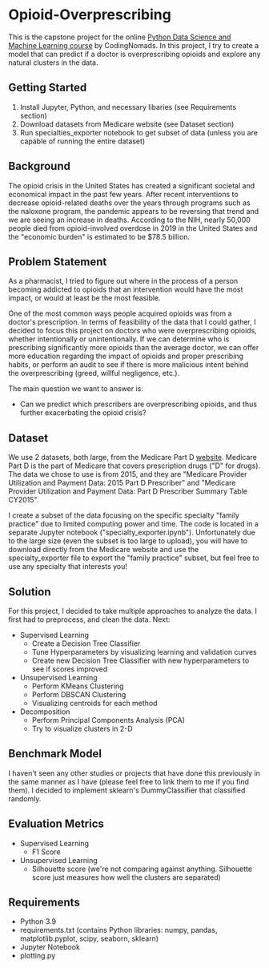 # Opioid-Overprescribing

This is the capstone project for the online [Python Data Science and Machine Learning course](https://codingnomads.co/courses/data-science-machine-learning-course?portfolioCats=3) by CodingNomads. In this project, I try to create a model that can predict if a doctor is overprescribing opioids and explore any natural clusters in the data.

## Getting Started

1. Install Jupyter, Python, and necessary libaries (see Requirements section)
2. Download datasets from Medicare website (see Dataset section)
3. Run specialties_exporter notebook to get subset of data (unless you are capable of running the entire dataset)

## Background

The opioid crisis in the United States has created a significant societal and economical impact in the past few years. After recent interventions to decrease opioid-related deaths over the years through programs such as the naloxone program, the pandemic appears to be reversing that trend and we are seeing an increase in deaths. According to the NIH, nearly 50,000 people died from opioid-involved overdose in 2019 in the United States and the "economic burden" is estimated to be $78.5 billion. 

## Problem Statement

As a pharmacist, I tried to figure out where in the process of a person becoming addicted to opioids that an intervention would have the most impact, or would at least be the most feasible. 

One of the most common ways people acquired opioids was from a doctor's prescription. In terms of feasibility of the data that I could gather, I decided to focus this project on doctors who were overprescribing opioids, whether intentionally or unintentionally. If we can determine who is prescribing significantly more opioids than the average doctor, we can offer more education regarding the impact of opioids and proper prescribing habits, or perform an audit to see if there is more malicious intent behind the overprescribing (greed, willful negligence, etc.). 

The main question we want to answer is: 

* Can we predict which prescribers are overprescribing opioids, and thus further exacerbating the opioid crisis?

## Dataset

We use 2 datasets, both large, from the Medicare Part D [website](https://www.cms.gov/Research-Statistics-Data-and-Systems/Statistics-Trends-and-Reports/Medicare-Provider-Charge-Data/PartD2015). Medicare Part D is the part of Medicare that covers prescription drugs ("D" for drugs). The data we chose to use is from 2015, and they are "Medicare Provider Utilization and Payment Data: 2015 Part D Prescriber" and "Medicare Provider Utilization and Payment Data: Part D Prescriber Summary Table CY2015". 

I create a subset of the data focusing on the specific specialty "family practice" due to limited computing power and time. The code is located in a separate Jupyter notebook ("specialty_exporter.ipynb"). Unfortunately due to the large size (even the subset is too large to upload), you will have to download directly from the Medicare website and use the specialty_exporter file to export the "family practice" subset, but feel free to use any specialty that interests you!

## Solution

For this project, I decided to take multiple approaches to analyze the data. 
I first had to preprocess, and clean the data. 
Next:

* Supervised Learning
  * Create a Decision Tree Classifier
  * Tune Hyperparameters by visualizing learning and validation curves
  * Create new Decision Tree Classifier with new hyperparameters to see if scores improved
* Unsupervised Learning
  * Perform KMeans Clustering
  * Perform DBSCAN Clustering
  * Visualizing centroids for each method
* Decomposition
  * Perform Principal Components Analysis (PCA)
  * Try to visualize clusters in 2-D

## Benchmark Model

I haven't seen any other studies or projects that have done this previously in the same manner as I have (please feel free to link them to me if you find them). I decided to implement sklearn's DummyClassifier that classified randomly. 

## Evaluation Metrics

* Supervised Learning
  * F1 Score
* Unsupervised Learning
  * Silhouette score (we're not comparing against anything. Silhouette score just measures how well the clusters are separated)

## Requirements
* Python 3.9
* requirements.txt (contains Python libraries: numpy, pandas, matplotlib.pyplot, scipy, seaborn, sklearn)
* Jupyter Notebook
* plotting.py
